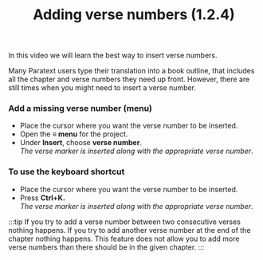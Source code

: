 ﻿---
title: Adding verse numbers (1.2.4)
---
In this video we will learn the best way to insert verse numbers.

Many Paratext users type their translation into a book outline, that includes all the chapter and verse numbers they need up front. However, there are still times when you might need to insert a verse number.

### Add a missing verse number (menu)

-   Place the cursor where you want the verse number to be inserted.
-   Open the **≡ menu** for the project.
-   Under **Insert**, choose **verse number**.  
    *The verse marker is inserted along with the appropriate verse number*.

### To use the keyboard shortcut

-   Place the cursor where you want the verse number to be inserted.
-   Press **Ctrl+K.**  
    *The verse marker is inserted along with the appropriate verse number*.

:::tip
If you try to add a verse number between two consecutive verses nothing happens. If you try to add another verse number at the end of the chapter nothing happens. This feature does not allow you to add more verse numbers than there should be in the given chapter.
:::
